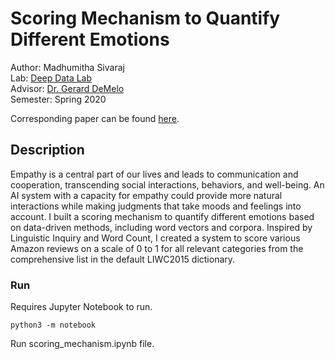 
# Scoring Mechanism to Quantify Different Emotions

Author: Madhumitha Sivaraj <br/>
Lab: [Deep Data Lab](http://deepdata.demelo.org/) <br/> 
Advisor: [Dr. Gerard DeMelo](http://gerard.demelo.org/) <br/>
Semester: Spring 2020 

Corresponding paper can be found [here](https://github.com/madhusivaraj/deep-data-lab/blob/master/Scoring_Mechanism_to_Quantify_Different_Emotions.pdf). 

## Description
Empathy is a central part of our lives and leads to communication and cooperation, transcending social interactions, behaviors, and well-being. An AI system with a capacity for empathy could provide more natural interactions while making judgments that take moods and feelings into account. I built a scoring mechanism to quantify different emotions based on data-driven methods, including word vectors and corpora. Inspired by Linguistic Inquiry and Word Count, I created a system to score various Amazon reviews on a scale of 0 to 1 for all relevant categories from the comprehensive list in the default LIWC2015 dictionary.

### Run
Requires Jupyter Notebook to run.
```
python3 -m notebook
```
Run scoring_mechanism.ipynb file.
